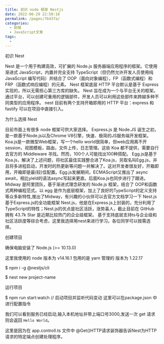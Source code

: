 ```yaml
---
title: 初识 node 框架 Nestjs
date: 2022-06-29 22:50:18
permalink: /pages/76437a/
categories:
  - 前端
  - JavaScript文章
tags:
  - 
---
```

初识 Nest

Nest 是一个用于构建高效，可扩展的 Node.js 服务器端应用程序的框架。它使用渐进式 JavaScript，内置并完全支持 TypeScript（但仍然允许开发人员使用纯 JavaScript 编写代码）并结合了 OOP（面向对象编程），FP（函数式编程）和 FRP（函数式响应编程）的元素。
Nest 框架底层 HTTP 平台默认是基于 Express 实现的，所以无需担心第三方库的缺失。 Nest 旨在成为一个与平台无关的框架。 通过平台，可以创建可重用的逻辑部件，开发人员可以利用这些部件来跨越多种不同类型的应用程序。 nest 目前有两个支持开箱即用的 HTTP 平台：express 和 fastify 可以在项目中直接引入。

为什么选择 Nest

目前市面上有很多 node 框架可供大家选择。
Express.js 是 Node.JS 诞生之初，是一款基于Node.js以及Chrome V8引擎，快速、极简的JS服务端开发框架。
Koa.js是一款微型Web框架，写一个hello world很简单，但web应用离不开session，视图模板，路由，文件上传，日志管理。这些 Koa 都不提供，需要自行去官方的 Middleware 寻找。然而，100个人可能找出100种搭配。
Egg.js是基于Koa.js，解决了上述问题，将社区最佳实践整合进了Koa.js，另取名叫Egg.js，并且将多进程启动，开发时的热更新等问题一并解决了。这对开发者很友好，开箱即用，开箱即是最(较)佳配置。Egg.js发展期间，ECMAScript又推出了 async await，相比yield的语法async写起来更直。后面Koa.js也同步进行了跟进。
Midway 是阿里团队，基于渐进式理念研发的 Node.js 框架，结合了 OOP和函数式两种编程范式。以 egg 是作为底层框架，加上了良好的TypeScript的定义支持等众多新特性,推出了Midway，有兴趣的小伙伴可以去官方文档学习一下
Nest.js 基于Express.js的全功能框架 Nest.js，他是在Express.js上封装的，充分利用了TypeScript的特性；Nest.js的优点是社区活跃，涨势喜人，截止目前在 GitHub 拥有 43.7k Star 是近期比较热门的企业级框架。
基于支持底层支持ts与企业级和社区活跃度等综合考虑，这里我选择用nest来进行学习。各位同学可以按需选择。

创建项目

确保电脑安装了 Node.js (>= 10.13.0)

这里我使用的 node 版本为 v14.16.1 包用的是 yarn 管理的 版本为 1.22.17

$  npm i -g @nestjs/cli

$  nest new project-name

运行项目

$ npm run start:watch // 启动项目并监听代码变动 这里可以在package.json 中进行配置指令


我们可以看到服务已经启动,输入本机地址并带上端口号3000,发送一次 get 请求 则会返回 `Hello World`。

这里是因为在 app.controll.ts 文件中 @Get()HTTP请求装饰器告诉Nest为HTTP请求的特定端点创建处理程序。

